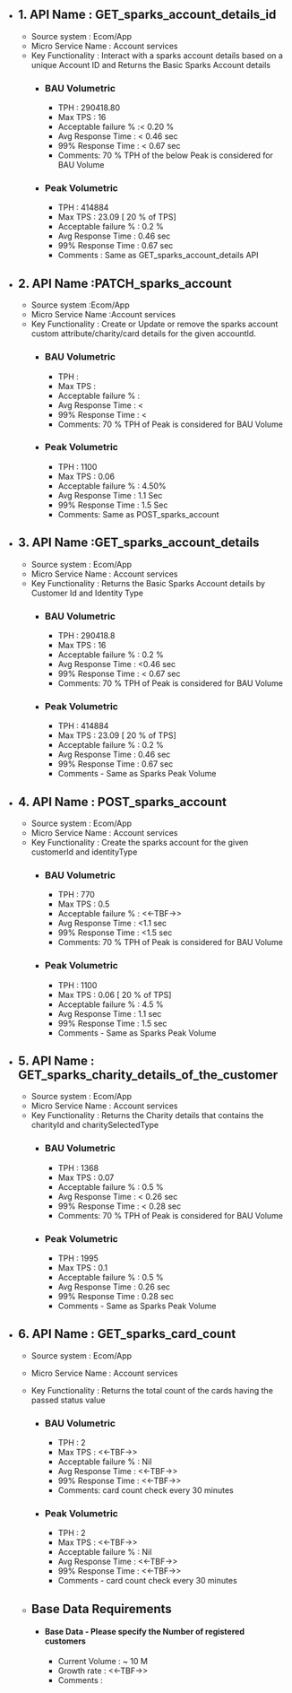 
- ## 1. API Name : GET_sparks_account_details_id
  - Source system : Ecom/App
  - Micro Service Name : Account services
  - Key Functionality : Interact with a sparks account details based on a unique Account ID and Returns the Basic Sparks Account details
    - ### BAU Volumetric
         - TPH : 290418.80
         - Max TPS : 16
         - Acceptable failure % :< 0.20 % 
         - Avg Response Time : < 0.46 sec
         - 99% Response Time : < 0.67 sec
         - Comments: 70 % TPH of the below Peak is considered for BAU Volume
     - ### Peak Volumetric
         - TPH : 414884
         - Max TPS : 23.09 [ 20 % of TPS]
         - Acceptable failure % : 0.2 %
         - Avg Response Time : 0.46 sec
         - 99% Response Time : 0.67 sec
         - Comments : Same as  GET_sparks_account_details API
         
- ## 2. API Name :PATCH_sparks_account
  - Source system :Ecom/App
  - Micro Service Name :Account services
  - Key Functionality : Create or Update or remove the sparks account custom attribute/charity/card details for the given accountId.
    - ### BAU Volumetric
         - TPH : 
         - Max TPS : 
         - Acceptable failure % : 
         - Avg Response Time : < 
         - 99% Response Time : < 
         - Comments: 70 % TPH of Peak is considered for BAU Volume
     - ### Peak Volumetric
         - TPH : 1100
         - Max TPS : 0.06
         - Acceptable failure % : 4.50%
         - Avg Response Time :  1.1 Sec
         - 99% Response Time :  1.5 Sec
         - Comments: Same as  POST_sparks_account
         
- ## 3. API Name :GET_sparks_account_details
  - Source system : Ecom/App
  - Micro Service Name : Account services
  - Key Functionality : Returns the Basic Sparks Account details by Customer Id and Identity Type
    - ### BAU Volumetric
         - TPH : 290418.8
         - Max TPS : 16
         - Acceptable failure % : 0.2 % 
         - Avg Response Time : <0.46 sec
         - 99% Response Time : < 0.67 sec
         - Comments: 70 % TPH of Peak is considered for BAU Volume
     - ### Peak Volumetric
         - TPH : 414884
         - Max TPS : 23.09 [ 20 % of TPS]
         - Acceptable failure % : 0.2 %
         - Avg Response Time : 0.46 sec
         - 99% Response Time : 0.67 sec
         - Comments - Same as Sparks Peak Volume
         
- ## 4. API Name : POST_sparks_account
  - Source system : Ecom/App
  - Micro Service Name : Account services
  - Key Functionality : Create the sparks account for the given customerId and identityType 
    - ### BAU Volumetric
         - TPH : 770
         - Max TPS : 0.5
         - Acceptable failure % : <<-TBF->>
         - Avg Response Time : <1.1 sec
         - 99% Response Time : <1.5 sec
         - Comments: 70 % TPH of Peak is considered for BAU Volume         
     - ### Peak Volumetric
         - TPH : 1100
         - Max TPS : 0.06 [ 20 % of TPS]
         - Acceptable failure % : 4.5 %
         - Avg Response Time : 1.1 sec
         - 99% Response Time : 1.5 sec
         - Comments - Same as Sparks Peak Volume
         
- ## 5. API Name : GET_sparks_charity_details_of_the_customer
  - Source system : Ecom/App
  - Micro Service Name : Account services
  - Key Functionality : Returns the Charity details that contains the charityId and charitySelectedType
    - ### BAU Volumetric
         - TPH : 1368
         - Max TPS : 0.07
         - Acceptable failure % : 0.5 %
         - Avg Response Time : < 0.26 sec
         - 99% Response Time : < 0.28 sec
         - Comments: 70 % TPH of Peak is considered for BAU Volume
     - ### Peak Volumetric
         - TPH : 1995
         - Max TPS : 0.1
         - Acceptable failure % : 0.5 %
         - Avg Response Time : 0.26 sec
         - 99% Response Time : 0.28 sec
         - Comments - Same as Sparks Peak Volume
         
- ## 6. API Name : GET_sparks_card_count
  - Source system : Ecom/App
  - Micro Service Name : Account services
  - Key Functionality : Returns the total count of the cards having the passed status value
    - ### BAU Volumetric
         - TPH : 2
         - Max TPS : <<-TBF->>
         - Acceptable failure % : Nil
         - Avg Response Time : <<-TBF->>
         - 99% Response Time : <<-TBF->>
         - Comments: card count check every 30 minutes
     - ### Peak Volumetric
         - TPH : 2
         - Max TPS : <<-TBF->>
         - Acceptable failure % : Nil
         - Avg Response Time : <<-TBF->>
         - 99% Response Time :  <<-TBF->>
         - Comments - card count check every 30 minutes
      
  - ## Base Data Requirements
       - #### Base  Data -  Please specify the Number of registered customers
         - Current Volume :   ~ 10 M
         - Growth rate : <<-TBF->>
         - Comments :   
